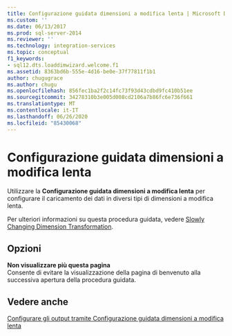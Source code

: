 ```yaml
---
title: Configurazione guidata dimensioni a modifica lenta | Microsoft Docs
ms.custom: ''
ms.date: 06/13/2017
ms.prod: sql-server-2014
ms.reviewer: ''
ms.technology: integration-services
ms.topic: conceptual
f1_keywords:
- sql12.dts.loaddimwizard.welcome.f1
ms.assetid: 8363bd6b-555e-4d16-be0e-37f77811f1b1
author: chugugrace
ms.author: chugu
ms.openlocfilehash: 856fec1ba2f2c14fc73f93d43cdbd9fc410b51ee
ms.sourcegitcommit: 34278310b3e005d008cd2106a7b86fc6e736f661
ms.translationtype: MT
ms.contentlocale: it-IT
ms.lasthandoff: 06/26/2020
ms.locfileid: "85430068"
---
```

# <a name="welcome-to-the-slowly-changing-dimension-wizard"></a>Configurazione guidata dimensioni a modifica lenta
  Utilizzare la **Configurazione guidata dimensioni a modifica lenta** per configurare il caricamento dei dati in diversi tipi di dimensioni a modifica lenta.  
  
 Per ulteriori informazioni su questa procedura guidata, vedere [Slowly Changing Dimension Transformation](slowly-changing-dimension-transformation.md).  
  
## <a name="options"></a>Opzioni  
 **Non visualizzare più questa pagina**  
 Consente di evitare la visualizzazione della pagina di benvenuto alla successiva apertura della procedura guidata.  
  
## <a name="see-also"></a>Vedere anche  
 [Configurare gli output tramite Configurazione guidata dimensioni a modifica lenta](configure-outputs-using-the-slowly-changing-dimension-wizard.md)  
  
  
